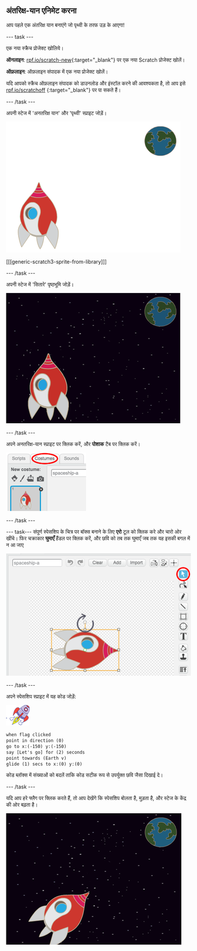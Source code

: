 ## अंतरिक्ष-यान एनिमेट करना

आप पहले एक अंतरिक्ष यान बनाएंगे जो पृथ्वी के तरफ उड़ के आएगा!

\--- task \---

एक नया स्क्रैच प्रोजेक्ट खोलिये।

**ऑनलाइन**: [rpf.io/scratch-new](http://rpf.io/scratchon){:target="_blank"} पर एक नया Scratch प्रोजेक्ट खोलें।

**ऑफ़लाइन**: ऑफ़लाइन संपादक में एक नया प्रोजेक्ट खोलें।

यदि आपको स्क्रैच ऑफ़लाइन संपादक को डाउनलोड और इंस्टॉल करने की आवश्यकता है, तो आप इसे [rpf.io/scratchoff](http://rpf.io/scratchoff) {:target="_blank"} पर पा सकते हैं।

\--- /task \---

अपनी स्टेज में 'अनतरिक्ष यान' और 'पृथ्वी' स्प्राइट जोड़ें।

![स्पेसशिप और अर्थ स्प्राइट्स](images/space-sprites.png)

[[[generic-scratch3-sprite-from-library]]]

\--- /task \---

अपनी स्टेज में 'सितारे' पृष्ठभूमि जोड़ें।

![एक अंतरिक्ष पृष्ठभूमि](images/space-backdrop.png)

\--- /task \---

अपने अनतरिक्ष-यान स्प्राइट पर क्लिक करें, और **पोशाक** टैब पर क्लिक करें।

![स्प्रिट पोशाक](images/space-costume.png)

\--- /task \---

\--- task\--- संपूर्ण स्पेसशिप के चित्र पर बॉक्स बनाने के लिए **एरो** टूल को क्लिक करे और चारो ओर खींचे। फिर चक्राकार **घुमाएँ** हैंडल पर क्लिक करें, और छवि को तब तक घुमाएँ जब तक यह इसकी बगल में न आ जाए

![एक पोशाक को घुमाते हुए](images/space-rotate.png)

\--- /task \---

अपने स्पेसशिप स्प्राइट में यह कोड जोड़ें:

![स्पेसशिप स्प्राइट](images/sprite-spaceship.png)

```blocks3
when flag clicked
point in direction (0)
go to x:(-150) y:(-150)
say [Let's go] for (2) seconds
point towards (Earth v)
glide (1) secs to x:(0) y:(0)
```

कोड ब्लॉक्स में संख्याओं को बदलें ताकि कोड सटीक रूप से उपर्युक्त छवि जैसा दिखाई दे।

\--- /task \---

यदि आप हरे फ्लैग पर क्लिक करते हैं, तो आप देखेंगे कि स्पेसशिप बोलता है, मुड़ता है, और स्टेज के केंद्र की ओर बढ़ता है।

![एक अंतरिक्ष यान एनीमेशन का परीक्षण](images/space-animate-stage.png)